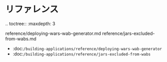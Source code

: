 リファレンス
=========

.. toctree:: :maxdepth: 3

   reference/deploying-wars-wab-generator.md reference/jars-excluded-from-wabs.md

-  :doc:`/building-applications/reference/deploying-wars-wab-generator`
-  :doc:`/building-applications/reference/jars-excluded-from-wabs`